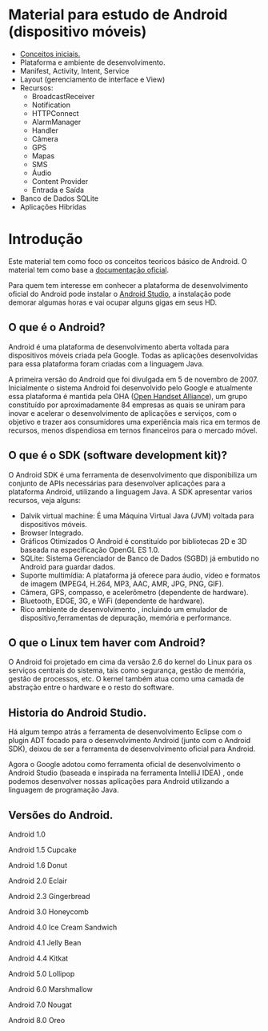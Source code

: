 # Material para estudo de Android (dispositivo móveis)

<ul>
  <a href="#intro"><li>Conceitos iniciais.</li></a>
  <li>Plataforma e ambiente de desenvolvimento.</li>
  <li>Manifest, Activity, Intent, Service</li>
  <li>Layout (gerenciamento de interface e View)</li>
  <li>Recursos:
    <ul>
        <li>BroadcastReceiver</li>      
        <li>Notification</li>
        <li>HTTPConnect</li>
        <li>AlarmManager</li>
        <li>Handler</li>
        <li>Câmera</li>
        <li>GPS</li>
        <li>Mapas</li>
        <li>SMS</li>
        <li>Áudio</li>
        <li>Content Provider</li>
        <li>Entrada e Saída</li>      
     </ul>
   </li>
  <li>Banco de Dados SQLite</li>
  <li>Aplicações Hibridas</li>
</ul>

# Introdução
<div id="intro"></div>
<div>Este material tem como foco os conceitos teoricos básico de Android. O material tem como base a 
<a href="https://developer.android.com/index.html?hl=pt-br"  target="_blank"> documentação oficial</a>.
</div>
<p>
<div>Para quem tem interesse em conhecer a plataforma de desenvolvimento oficial do Android pode instalar o <a href="https://developer.android.com/studio/index.html?hl=pt-br" target="_blank"> Android Studio</a>, a instalação pode demorar algumas horas e vai ocupar alguns gigas em seus HD.</div>

## O que é o Android?
Android é uma plataforma de desenvolvimento aberta voltada para dispositivos móveis criada pela Google. Todas as aplicações desenvolvidas para essa plataforma foram criadas com a linguagem Java. 
<p>
A primeira versão do Android que foi divulgada em 5 de novembro de 2007. Inicialmente o sistema Android foi desenvolvido pelo
Google e atualmente essa plataforma é mantida pela OHA (<a href="http://www.openhandsetalliance.com">Open Handset Alliance</a>), um grupo constituído por aproximadamente 84 empresas as quais se uniram para inovar e acelerar o desenvolvimento de aplicações e serviços, com o objetivo e trazer aos consumidores uma experiência mais rica em termos de recursos, menos dispendiosa em ternos financeiros para o mercado móvel.
 
## O que é o SDK (software development kit)?
O Android SDK é uma ferramenta de desenvolvimento que disponibiliza um conjunto de APIs necessárias para desenvolver aplicações para a plataforma Android, utilizando a linguagem Java. A SDK apresentar varios recursos, veja alguns:
<ul>
  <li>Dalvik virtual machine: É uma Máquina Virtual Java (JVM) voltada para dispositivos móveis.</li>
  <li>Browser Integrado.</li>
  <li>Gráficos Otimizados O Android é constituído por bibliotecas 2D e 3D baseada na especificação OpenGL ES 1.0.</li>
  <li>SQLite: Sistema Gerenciador de Banco de Dados (SGBD) já embutido no Android para guardar dados.</li>
  <li>Suporte multimídia: A plataforma já oferece para áudio, vídeo e formatos de imagem (MPEG4, H.264, MP3, AAC, AMR, JPG, PNG, GIF).</li>
  <li>Câmera, GPS, compasso, e acelerômetro (dependente de hardware).</li>
  <li>Bluetooth, EDGE, 3G, e WiFi (dependente de hardware).</li>
  <li>Rico ambiente de desenvolvimento , incluindo um emulador de dispositivo,ferramentas de depuração, memória e performance.</li>
</ul>

## O que o Linux tem haver com Android?
O Android foi projetado em cima da versão 2.6 do kernel do Linux para os serviços centrais do sistema, tais como segurança, gestão de memória, gestão de processos, etc. O kernel também atua como uma camada de abstração entre o hardware e o resto do software.

## Historia do Android Studio.
Há algum tempo atrás a ferramenta de desenvolvimento Eclipse com o plugin ADT focado para o desenvolvimento Android (junto com o Android SDK), deixou de ser a ferramenta de desenvolvimento oficial para Android.
<p>
Agora o Google adotou como ferramenta oficial de desenvolvimento o Android Studio (baseada e inspirada na ferramenta IntelliJ IDEA) , onde podemos desenvolver nossas aplicações para Android utilizando a linguagem de programação Java.
  
## Versões do Android.
Android 1.0

Android 1.5 Cupcake

Android 1.6 Donut

Android 2.0 Eclair

Android 2.3 Gingerbread

Android 3.0 Honeycomb

Android 4.0 Ice Cream Sandwich

Android 4.1 Jelly Bean

Android 4.4 Kitkat

Android 5.0 Lollipop

Android 6.0 Marshmallow

Android 7.0 Nougat

Android 8.0 Oreo
